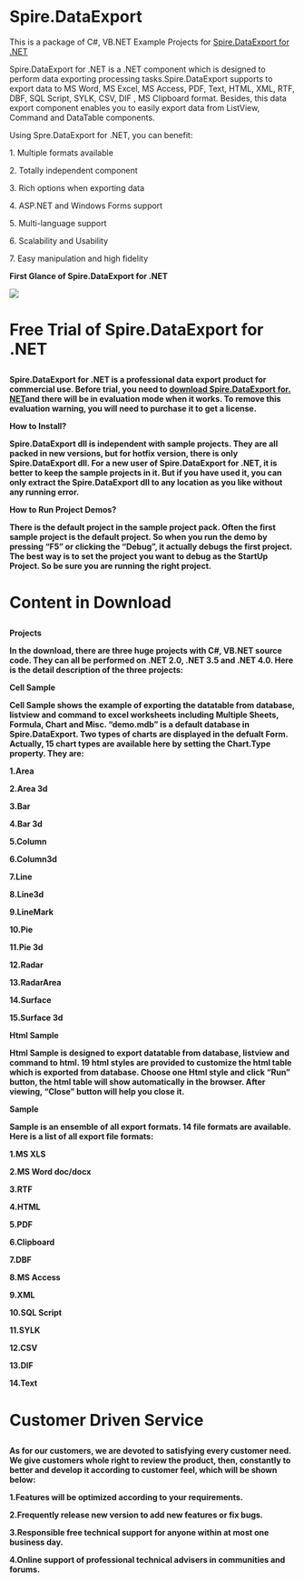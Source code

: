 Spire.DataExport
================
This is a package of C#, VB.NET Example Projects for <a href="http://www.e-iceblue.com/Introduce/data-export-for-net-intro.html">Spire.DataExport for .NET</a></p>

Spire.DataExport for .NET is a .NET component which is designed to perform data exporting processing tasks.Spire.DataExport  supports to export data to MS Word, MS Excel, MS Access, PDF, Text, HTML, XML, RTF, DBF, SQL Script, SYLK, CSV, DIF , MS Clipboard format. Besides, this data export component enables you to easily export data from ListView, Command and DataTable components.

<p>Using Spre.DataExport for .NET, you can benefit:</p>
<p>1. Multiple formats available</p>
<p>2. Totally independent component</p>
<p>3. Rich options when exporting data</p>
<p>4. ASP.NET and Windows Forms support</p>
<p>5. Multi-language support</p>
<p>6. Scalability and Usability</p>
<p>7. Easy manipulation and high fidelity</p>

<strong><p>First Glance of Spire.DataExport for .NET<strong></p>
<img src="http://sphotos-a.xx.fbcdn.net/hphotos-ash4/3711_430325753682064_1041484155_n.jpg">

<strong><p>Free Trial of Spire.DataExport for .NET<strong></p>
================
<p>Spire.DataExport for .NET is a professional data export product for commercial use. Before trial, you need to <a href="http://www.e-iceblue.com/Download/download-dataexport-for-net-now.html">download Spire.DataExport for. NET</a>and there will be in evaluation mode when it works.  To remove this evaluation warning, you will need to purchase it to get a license.
<strong><p>How to Install?<strong></p>
<p>Spire.DataExport dll is independent with sample projects. They are all packed in new versions, but for hotfix version, there is only Spire.DataExport dll. For a new user of Spire.DataExport for .NET, it is better to keep the sample projects in it. But if you have used it, you can only extract the Spire.DataExport dll to any location as you like without any running error.</p>
<strong><p>How to Run Project Demos?<strong></p>
<p>There is the default project in the sample project pack. Often the first sample project is the default project. So when you run the demo by pressing “F5” or clicking the “Debug”, it actually debugs the first project. The best way is to set the project you want to debug as the StartUp Project. So be sure you are running the right project.</p>

<strong><p>Content in Download<strong></p>
================
<strong><p>Projects<strong></p>
<p>In the download, there are three huge projects with C#, VB.NET source code. They can all be performed on .NET 2.0, .NET 3.5 and .NET 4.0. Here is the detail description of the three projects:</p>
<strong><p>Cell Sample<strong></p>
<p>Cell Sample shows the example of exporting the datatable from database, listview and command to excel worksheets including Multiple Sheets, Formula, Chart and Misc. “demo.mdb” is a default database in Spire.DataExport. Two types of charts are displayed in the defualt Form. Actually, 15 chart types are available here by setting the Chart.Type property. They are:</p>
<p>1.Area</p>
<p>2.Area 3d</p>
<p>3.Bar</p>
<p>4.Bar 3d</p>
<p>5.Column</p>
<p>6.Column3d</p>
<p>7.Line</p>
<p>8.Line3d</p>
<p>9.LineMark</p>
<p>10.Pie</p>
<p>11.Pie 3d</p>
<p>12.Radar</p>
<p>13.RadarArea</p>
<p>14.Surface</p>
<p>15.Surface 3d</p>
<strong><p>Html Sample<strong></p>
<p>Html Sample is designed to export datatable from database, listview and command to html. 19 html styles are provided to customize the html table which is exported from database. Choose one Html style and click “Run” button, the html table will show automatically in the browser. After viewing, “Close” button will help you close it.</p>
<strong><p>Sample<strong></p>
<p>Sample is an ensemble of all export formats. 14 file formats are available. Here is a list of all export file formats:</p>
<p>1.MS XLS</p>
<p>2.MS Word doc/docx</p>
<p>3.RTF</p>
<p>4.HTML</p>
<p>5.PDF</p>
<p>6.Clipboard</p>
<p>7.DBF</p>
<p>8.MS Access</p>
<p>9.XML</p>
<p>10.SQL Script</p>
<p>11.SYLK</p>
<p>12.CSV</p>
<p>13.DIF</p>
<p>14.Text</p>

<strong><p>Customer Driven Service<strong></p>
================
<p>As for our customers, we are devoted to satisfying every customer need. We give customers whole right to review the product, then, constantly to better and develop it according to customer feel, which will be shown below:</p>
<p>1.Features will be optimized according to your requirements.</p>
<p>2.Frequently release new version to add new features or fix bugs.</p>
<p>3.Responsible free technical support for anyone within at most one business day.</p>
<p>4.Online support of professional technical advisers in communities and forums.</p>




